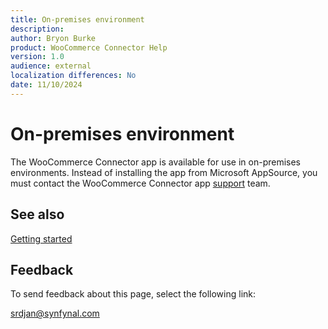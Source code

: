```yaml
---
title: On-premises environment
description: 
author: Bryon Burke
product: WooCommerce Connector Help
version: 1.0
audience: external
localization differences: No
date: 11/10/2024
---
```


<!-- markdownlint-disable MD006 MD007 MD009 MD024 MD025 MD033 -->
<!--// cspell:ignore  markdownlint allowfullscreen keyframes -->

# On-premises environment

The WooCommerce Connector app is available for use in on-premises environments. Instead of installing the app from Microsoft AppSource, you must contact the WooCommerce Connector app <a href="https://www.synfynal.com/contact" target="_blank">support</a> team.

## See also

[Getting started](getting-started.md)

## Feedback

To send feedback about this page, select the following link:

[srdjan@synfynal.com](mailto:srdjan@synfynal.com?subject=Documentation%20Feedback%20Product%20Docs:%20on-premises-environment)

